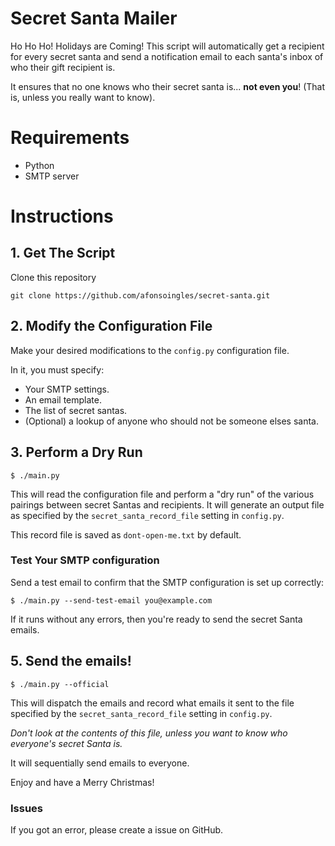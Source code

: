 # Secret Santa Mailer

Ho Ho Ho! Holidays are Coming!
This script will automatically get a recipient for
every secret santa and send a notification email to each santa's inbox
of who their gift recipient is.

It ensures that no one knows who their secret santa is... **not even you**! (That
is, unless you really want to know).


# Requirements

*  Python
*  SMTP server


# Instructions

## 1. Get The Script

Clone this repository
```
git clone https://github.com/afonsoingles/secret-santa.git
```

## 2. Modify the Configuration File

Make your desired modifications to the `config.py` configuration file.

In it, you must specify:

*  Your SMTP settings.
*  An email template.
*  The list of secret santas.
*  (Optional) a lookup of anyone who should not be someone elses santa.


## 3. Perform a Dry Run

```
$ ./main.py
```

This will read the configuration file and perform a "dry run" of the various
pairings between secret Santas and recipients. It will generate an output file
as specified by the `secret_santa_record_file` setting in `config.py`.

This record file is saved as `dont-open-me.txt` by default.



### Test Your SMTP configuration

Send a test email to confirm that the SMTP configuration is set up correctly:

```
$ ./main.py --send-test-email you@example.com
```

If it runs without any errors, then you're ready to send the secret Santa
emails.


## 5. Send the emails!

```
$ ./main.py --official
```

This will dispatch the emails and record what emails it sent to the file
specified by the `secret_santa_record_file` setting in `config.py`.

*Don't look at the contents of this file, unless you want to know who everyone's
secret Santa is.*

It will sequentially send emails to everyone.

Enjoy and have a Merry Christmas!


### Issues
If you got an error, please create a issue on GitHub.
